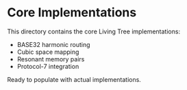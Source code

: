 # Core Implementations

This directory contains the core Living Tree implementations:

- BASE32 harmonic routing
- Cubic space mapping
- Resonant memory pairs
- Protocol-7 integration

Ready to populate with actual implementations.
